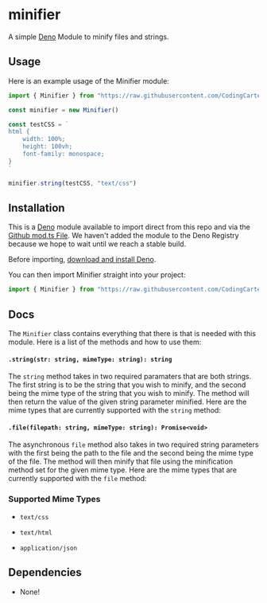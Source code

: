 # minifier

A simple [Deno](https://deno.land) Module to minify files and strings.

## Usage

Here is an example usage of the Minifier module:

```ts
import { Minifier } from "https://raw.githubusercontent.com/CodingCarter/minifier/master/mod.ts"

const minifier = new Minifier()

const testCSS = `
html {
    width: 100%;
    height: 100vh;
    font-family: monospace;
}
`

minifier.string(testCSS, "text/css")
```

## Installation

This is a [Deno](https://deno.land/) module available to import direct from this repo and via the [Github mod.ts File](https://raw.githubusercontent.com/CodingCarter/minifier/master/mod.ts). We haven't added the module to the Deno Registry because we hope to wait until we reach a stable build.

Before importing, [download and install Deno](https://deno.land/#installation).

You can then import Minifier straight into your project:

```ts
import { Minifier } from "https://raw.githubusercontent.com/CodingCarter/minifier/master/mod.ts"
```

## Docs

The `Minifier` class contains everything that there is that is needed with this module. Here is a list of the methods and how to use them:

#### `.string(str: string, mimeType: string): string`

The `string` method takes in two required paramaters that are both strings. The first string is to be the string that you wish to minify, and the second being the mime type of the string that you wish to minify. The method will then return the value of the given string parameter minified. Here are the mime types that are currently supported with the `string` method:

#### `.file(filepath: string, mimeType: string): Promise<void>`

The asynchronous `file` method also takes in two required string parameters with the first being the path to the file and the second being the mime type of the file. The method will then minify that file using the minification method set for the given mime type. Here are the mime types that are currently supported with the `file` method:

### Supported Mime Types

- `text/css`

- `text/html`

- `application/json`

## Dependencies

- None!
